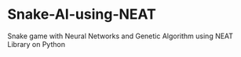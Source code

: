 # Snake-AI-using-NEAT
Snake game with Neural Networks and Genetic Algorithm using NEAT Library on Python
